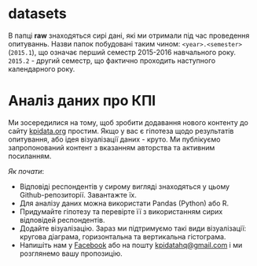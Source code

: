 # datasets

В папці **raw** знаходяться сирі дані, які ми отримали під час проведення опитуваннь.
Назви папок побудовані таким чином: `<year>.<semester>` (`2015.1`), що означає
перший семестр 2015-2016 навчального року. `2015.2` - другий семестр, що фактично
проходить наступного календарного року.

# Аналіз даних про КПІ

Ми зосередилися на тому, щоб зробити додавання нового контенту до сайту [kpidata.org](http://kpidata.org) простим.
Якщо у вас є гіпотеза щодо результатів опитування, або ідея візуалізації даних - круто. 
Ми публікуємо запропонований контент з вказанням авторства та активним посиланням. 

_Як почати_:

* Відповіді респондентів у сирому вигляді знаходяться у цьому Github-репозиторії. Завантажте їх.
* Для аналізу даних можна використати Pandas (Python) або R.
* Придумайте гіпотезу та перевірте її з використанням сирих відповідей респондентів.
* Додайте візуалізацію. Зараз ми підтримуємо такі види візуалізації: кругова діаграма, горизонтальна та вертикальна гістограма.
* Напишіть нам у [Facebook](https://www.facebook.com/kpidataHQ/) або на пошту [kpidatahq@gmail.com](mailto:kpidatahq@gmail.com) і ми розглянемо вашу пропозицію.
